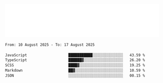 [![](./hello.svg)](https://blog.yrobot.top?ref=github-yrobot)

<!--START_SECTION:waka-->

```txt
From: 10 August 2025 - To: 17 August 2025

JavaScript                   ███████████░░░░░░░░░░░░░░   43.59 %
TypeScript                   ██████▓░░░░░░░░░░░░░░░░░░   26.20 %
SCSS                         ████▓░░░░░░░░░░░░░░░░░░░░   19.25 %
Markdown                     ██▓░░░░░░░░░░░░░░░░░░░░░░   10.59 %
JSON                         ░░░░░░░░░░░░░░░░░░░░░░░░░   00.15 %
```

<!--END_SECTION:waka-->

